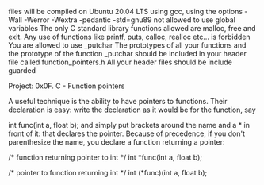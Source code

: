 files will be compiled on Ubuntu 20.04 LTS using gcc, using the options -Wall -Werror -Wextra -pedantic -std=gnu89
not allowed to use global variables
The only C standard library functions allowed are malloc, free and exit. Any use of functions like printf, puts, calloc, realloc etc… is forbidden
You are allowed to use _putchar
The prototypes of all your functions and the prototype of the function _putchar should be included in your header file called function_pointers.h
All your header files should be include guarded

Project: 0x0F. C - Function pointers

A useful technique is the ability to have pointers to functions. Their declaration is easy: write the declaration as it would be for the function, say

int func(int a, float b);
and simply put brackets around the name and a * in front of it: that declares the pointer. Because of precedence, if you don't parenthesize the name, you declare a function returning a pointer:

/* function returning pointer to int */
int *func(int a, float b);

/* pointer to function returning int */
int (*func)(int a, float b);

